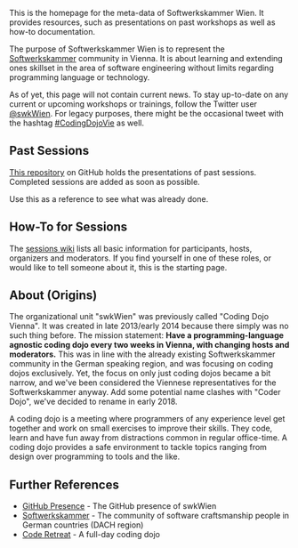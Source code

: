 This is the homepage for the meta-data of Softwerkskammer Wien. It provides resources, such as presentations on past workshops as well as how-to documentation.

The purpose of Softwerkskammer Wien is to represent the [Softwerkskammer](https://www.softwerkskammer.org/) community in Vienna. It is about learning and extending ones skillset in the area of software engineering without limits regarding programming language or technology.

As of yet, this page will not contain current news. To stay up-to-date on any current or upcoming workshops or trainings, follow the Twitter user [@swkWien](https://twitter.com/swkWien). For legacy purposes, there might be the occasional tweet with the hashtag [#CodingDojoVie](http://twitter.com/#CodingDojoVie) as well.

## Past Sessions
[This repository](https://github.com/swkWien/sessions) on GitHub holds the presentations of past sessions. Completed sessions are added as soon as possible.

Use this as a reference to see what was already done.

## How-To for Sessions
The [sessions wiki](https://github.com/swkWien/sessions/wiki) lists all basic information for participants, hosts, organizers and moderators. If you find yourself in one of these roles, or would like to tell someone about it, this is the starting page.

## About (Origins)
The organizational unit "swkWien" was previously called "Coding Dojo Vienna". It was created in late 2013/early 2014 because there simply was no such thing before. The mission statement: **Have a programming-language agnostic coding dojo every two weeks in Vienna, with changing hosts and moderators.** This was in line with the already existing Softwerkskammer community in the German speaking region, and was focusing on coding dojos exclusively. Yet, the focus on only just coding dojos became a bit narrow, and we've been considered the Viennese representatives for the Softwerkskammer anyway. Add some potential name clashes with "Coder Dojo", we've decided to rename in early 2018.

A coding dojo is a meeting where programmers of any experience level get together and work on small exercises to improve their skills. They code, learn and have fun away from distractions common in regular office-time. A coding dojo provides a safe environment to tackle topics ranging from design over programming to tools and the like.

## Further References
* [GitHub Presence](https://github.com/swkWien) - The GitHub presence of swkWien
* [Softwerkskammer](https://www.softwerkskammer.org/) - The community of software craftsmanship people in German countries (DACH region)
* [Code Retreat](http://coderetreat.org/) - A full-day coding dojo
